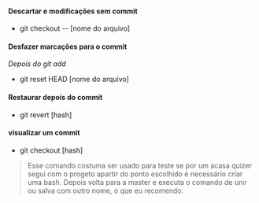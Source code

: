 #### Descartar e modificações sem commit

- git checkout -- [nome do arquivo]



#### Desfazer marcações para o commit

*Depois do git add*

- git reset HEAD [nome do arquivo]



#### Restaurar depois do commit

- git revert [hash]



#### visualizar um commit

- git checkout [hash]

> Esse comando costuma ser usado para teste se por um acasa quizer segui com o progeto apartir do ponto escolhido é necessário criar uma bash. Depois volta para a master e executa o comando de unir ou salva com outro nome, o que eu recomendo.





